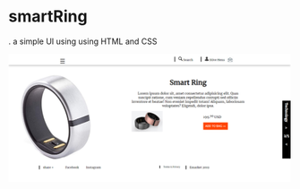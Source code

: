 # smartRing
 . a simple UI using using HTML and CSS
 
 <img src="img/interface.png" alt="UI image">
